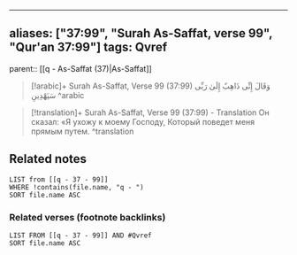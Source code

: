 
---
aliases: ["37:99", "Surah As-Saffat, verse 99", "Qur'an 37:99"]
tags: Qvref
---

parent:: [[q - As-Saffat (37)|As-Saffat]]

> [!arabic]+ Surah As-Saffat, Verse 99 (37:99)
> <span class="quran-arabic">وَقَالَ إِنِّى ذَاهِبٌ إِلَىٰ رَبِّى سَيَهْدِينِ</span>
^arabic

> [!translation]+ Surah As-Saffat, Verse 99 (37:99) - Translation
> Он сказал: «Я ухожу к моему Господу, Который поведет меня прямым путем.
^translation



## Related notes
```dataview
LIST from [[q - 37 - 99]]
WHERE !contains(file.name, "q - ")
SORT file.name ASC
```

### Related verses (footnote backlinks)
```dataview
LIST FROM [[q - 37 - 99]] AND #Qvref
SORT file.name ASC
```

